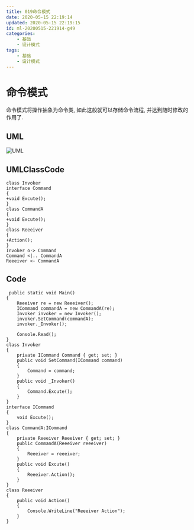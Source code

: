 ```yaml
---
title: 019命令模式
date: 2020-05-15 22:19:14
updated: 2020-05-15 22:19:15
id: ml-20200515-221914-g49
categories:
	- 基础
	- 设计模式
tags: 
	- 基础
	- 设计模式
---
```

# 命令模式

命令模式将操作抽象为命令类, 如此这般就可以存储命令流程, 并达到随时修改的作用了.
<!--more-->
## UML

![UML](http://www.plantuml.com/plantuml/png/SoWkIImgAStDuKhEIImkLl3CAylFJYtYoimhIIrAIqnELN3EpyrDp4lXgkRIBilFJ55mhKWkBKdLqBJcgeNeWQbmnACaA3KrDRCijGYan36v93C_3o8BjKuXNzSERX6KLh2fqTD3c0qpGS565o7ea9gN0dGx0000)

## UMLClassCode

```
class Invoker
interface Command
{
+void Excute();
}
class CommandA
{
+void Excute();
}
class Reeeiver
{
+Action();
}
Invoker o-> Command
Command <|.. CommandA
Reeeiver <- CommandA
```

## Code

```CSharp
 public static void Main()
{
    Reeeiver re = new Reeeiver();
    ICommand commandA = new CommandA(re);
    Invoker invoker = new Invoker();
    invoker.SetCommand(commandA);
    invoker._Invoker();

    Console.Read();
}
class Invoker
{
    private ICommand Command { get; set; }
    public void SetCommand(ICommand command)
    {
        Command = command;
    }
    public void _Invoker()
    {
        Command.Excute();
    }
}
interface ICommand
{
    void Excute();
}
class CommandA:ICommand
{
    private Reeeiver Reeeiver { get; set; }
    public CommandA(Reeeiver reeeiver)
    {
        Reeeiver = reeeiver;
    }
    public void Excute()
    {
        Reeeiver.Action();
    }
}
class Reeeiver
{
    public void Action()
    {
        Console.WriteLine("Reeeiver Action");
    }
}
```